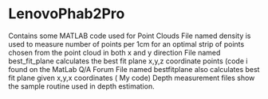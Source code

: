 # LenovoPhab2Pro
Contains some MATLAB code used for Point Clouds
File named density is used to measure number of points per 1cm for an optimal strip of points chosen from the point cloud in both x and y direction
File named best_fit_plane calculates the best fit plane x,y,z coordinate points (code i found on the MatLab Q/A Forum
File named bestfitplane also calculates best fit plane given x,y,x coordinates ( My code)
Depth measurement files show the sample routine used in depth estimation.
